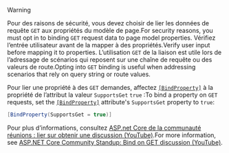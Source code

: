 > [!WARNING]
> <span data-ttu-id="71992-101">Pour des raisons de sécurité, vous devez choisir de lier les données de requête `GET` aux propriétés du modèle de page.</span><span class="sxs-lookup"><span data-stu-id="71992-101">For security reasons, you must opt in to binding `GET` request data to page model properties.</span></span> <span data-ttu-id="71992-102">Vérifiez l’entrée utilisateur avant de la mapper à des propriétés.</span><span class="sxs-lookup"><span data-stu-id="71992-102">Verify user input before mapping it to properties.</span></span> <span data-ttu-id="71992-103">L’utilisation `GET` de la liaison est utile lors de l’adressage de scénarios qui reposent sur une chaîne de requête ou des valeurs de route.</span><span class="sxs-lookup"><span data-stu-id="71992-103">Opting into `GET` binding is useful when addressing scenarios that rely on query string or route values.</span></span>
>
> <span data-ttu-id="71992-104">Pour lier une propriété à des `GET` demandes, affectez [`[BindProperty]`](xref:Microsoft.AspNetCore.Mvc.BindPropertyAttribute) à la propriété de l’attribut la valeur `SupportsGet` `true` :</span><span class="sxs-lookup"><span data-stu-id="71992-104">To bind a property on `GET` requests, set the [`[BindProperty]`](xref:Microsoft.AspNetCore.Mvc.BindPropertyAttribute) attribute's `SupportsGet` property to `true`:</span></span>
>
> ```csharp
> [BindProperty(SupportsGet = true)]
> ```
>
> <span data-ttu-id="71992-105">Pour plus d’informations, consultez [ASP.net Core de la communauté réunions : lier sur obtenir une discussion (YouTube)](https://www.youtube.com/watch?v=p7iHB9V-KVU&feature=youtu.be&t=54m27s).</span><span class="sxs-lookup"><span data-stu-id="71992-105">For more information, see [ASP.NET Core Community Standup: Bind on GET discussion (YouTube)](https://www.youtube.com/watch?v=p7iHB9V-KVU&feature=youtu.be&t=54m27s).</span></span>
